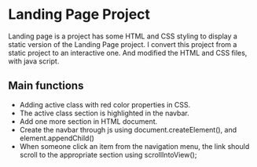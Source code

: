 # Landing Page Project

Landing page is a project has some HTML and CSS styling to display a static version of the Landing Page project. I convert this project from a static project to an interactive one. And modified the HTML and CSS files, with java script.


## Main functions

* Adding active class with red color properties in CSS.
* The active class section is highlighted in the navbar.
* Add one more section in HTML document.
* Create the navbar through js using document.createElement(), and element.appendChild()
* When someone click an item from the navigation menu, the link should scroll to the appropriate section using scrollIntoView();






